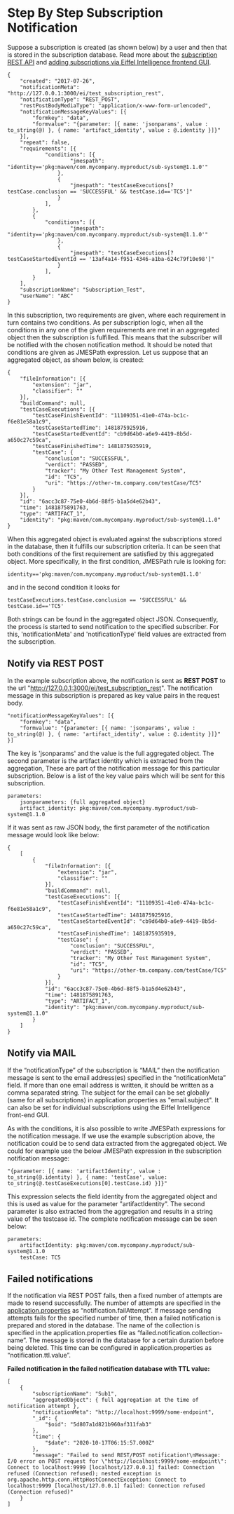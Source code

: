 # Step By Step Subscription Notification

Suppose a subscription is created (as shown below) by a user and then that is
stored in the subscription database. Read more about the [subscription REST API](https://github.com/eiffel-community/eiffel-intelligence/blob/master/wiki/markdown/subscription-API.md)
and [adding subscriptions via Eiffel Intelligence frontend GUI](https://github.com/eiffel-community/eiffel-intelligence-frontend/blob/master/wiki/markdown/add-subscription.md).

    {
        "created": "2017-07-26",
        "notificationMeta": "http://127.0.0.1:3000/ei/test_subscription_rest",
        "notificationType": "REST_POST",
        "restPostBodyMediaType": "application/x-www-form-urlencoded",
        "notificationMessageKeyValues": [{
            "formkey": "data",
            "formvalue": "{parameter: [{ name: 'jsonparams', value : to_string(@) }, { name: 'artifact_identity', value : @.identity }]}"
        }],
        "repeat": false,
        "requirements": [{
                "conditions": [{
                        "jmespath": "identity=='pkg:maven/com.mycompany.myproduct/sub-system@1.1.0'"
                    },
                    {
                        "jmespath": "testCaseExecutions[?testCase.conclusion == 'SUCCESSFUL' && testCase.id=='TC5']"
                    }
                ],
            },
            {
                "conditions": [{
                        "jmespath": "identity=='pkg:maven/com.mycompany.myproduct/sub-system@1.1.0'"
                    },
                    {
                        "jmespath": "testCaseExecutions[?testCaseStartedEventId == '13af4a14-f951-4346-a1ba-624c79f10e98']"
                    }
                ],
            }
        ],
        "subscriptionName": "Subscription_Test",
        "userName": "ABC"
    }

In this subscription, two requirements are given, where each requirement in turn
contains two conditions. As per subscription logic, when all the conditions in
any one of the given requirements are met in an aggregated object then the
subscription is fulfilled. This means that the subscriber will be notified
with the chosen notification method. It should be noted that conditions are given
as JMESPath expression. Let us suppose that an aggregated object, as shown below,
is created:

    {
        "fileInformation": [{
            "extension": "jar",
            "classifier": ""
        }],
        "buildCommand": null,
        "testCaseExecutions": [{
            "testCaseFinishEventId": "11109351-41e0-474a-bc1c-f6e81e58a1c9",
            "testCaseStartedTime": 1481875925916,
            "testCaseStartedEventId": "cb9d64b0-a6e9-4419-8b5d-a650c27c59ca",
            "testCaseFinishedTime": 1481875935919,
            "testCase": {
                "conclusion": "SUCCESSFUL",
                "verdict": "PASSED",
                "tracker": "My Other Test Management System",
                "id": "TC5",
                "uri": "https://other-tm.company.com/testCase/TC5"
            }
        }],
        "id": "6acc3c87-75e0-4b6d-88f5-b1a5d4e62b43",
        "time": 1481875891763,
        "type": "ARTIFACT_1",
        "identity": "pkg:maven/com.mycompany.myproduct/sub-system@1.1.0"
    }

When this aggregated object is evaluated against the subscriptions stored in
the database, then it fulfills our subscription criteria. It can be seen 
that both conditions of the first requirement are satisfied by this aggregated 
object. More specifically, in the first condition, JMESPath rule is looking for:

    identity=='pkg:maven/com.mycompany.myproduct/sub-system@1.1.0'

and in the second condition it looks for

    testCaseExecutions.testCase.conclusion == 'SUCCESSFUL' && testCase.id=='TC5'

Both strings can be found in the aggregated object JSON. Consequently, the process
is started to send notification to the specified subscriber. For this, 
'notificationMeta' and 'notificationType' field values are extracted from 
the subscription.

## Notify via REST POST
In the example subscription above, the notification is sent as **REST POST** 
to the url "http://127.0.0.1:3000/ei/test_subscription_rest". The notification 
message in this subscription is prepared as key value pairs in the request body.

    "notificationMessageKeyValues": [{
        "formkey": "data",
        "formvalue": "{parameter: [{ name: 'jsonparams', value : to_string(@) }, { name: 'artifact_identity', value : @.identity }]}"
    }]

The key is 'jsonparams' and the value is the full aggregated object. The 
second parameter is the artifact identity which is extracted from the 
aggregation, These are part of the notification message for this particular 
subscription. Below is a list of the key value pairs which will be sent 
for this subscription.

    parameters:
        jsonparameters: {full aggregated object}
        artifact_identity: pkg:maven/com.mycompany.myproduct/sub-system@1.1.0

If it was sent as raw JSON body, the first parameter of the notification 
message would look like below:

    {
        [
            {
                "fileInformation": [{
                    "extension": "jar",
                    "classifier": ""
                }],
                "buildCommand": null,
                "testCaseExecutions": [{
                    "testCaseFinishEventId": "11109351-41e0-474a-bc1c-f6e81e58a1c9",
                    "testCaseStartedTime": 1481875925916,
                    "testCaseStartedEventId": "cb9d64b0-a6e9-4419-8b5d-a650c27c59ca",
                    "testCaseFinishedTime": 1481875935919,
                    "testCase": {
                        "conclusion": "SUCCESSFUL",
                        "verdict": "PASSED",
                        "tracker": "My Other Test Management System",
                        "id": "TC5",
                        "uri": "https://other-tm.company.com/testCase/TC5"
                    }
                }],
                "id": "6acc3c87-75e0-4b6d-88f5-b1a5d4e62b43",
                "time": 1481875891763,
                "type": "ARTIFACT_1",
                "identity": "pkg:maven/com.mycompany.myproduct/sub-system@1.1.0"
            }
        ]
    }


## Notify via MAIL
If the “notificationType” of the subscription is “MAIL” then the notification
message is sent to the email address(es) specified in the “notificationMeta”
field. If more than one email address is written, it should be written as a
comma separated string. The subject for the email can be set globally (same
for all subscriptions) in application.properties as "email.subject". It can
also be set for individual subscriptions using the Eiffel Intelligence front-end GUI.

As with the conditions, it is also possible to write JMESPath expressions
for the notification message. If we use the example subscription above, the
notification could be to send data extracted from the aggregated object. 
We could for example use the below JMESPath expression in the subscription 
notification message:

    "{parameter: [{ name: 'artifactIdentity', value : to_string(@.identity) }, { name: 'testCase', value: to_string(@.testCaseExecutions[0].testCase.id) }]}"

This expression selects the field identity from the aggregated object
and this is used as value for the parameter "artifactIdentity". The second 
parameter is also extracted from the aggregation and results in a string 
value of the testcase id. The complete notification message can be seen below:

    parameters:
        artifactIdentity: pkg:maven/com.mycompany.myproduct/sub-system@1.1.0
        testCase: TC5

## Failed notifications

If the notification via REST POST fails, then a fixed number of attempts are
made to resend successfully. The number of attempts are specified in the
[application.properties](https://github.com/eiffel-community/eiffel-intelligence/blob/master/src/main/resources/application.properties)
as “notification.failAttempt”. If message sending attempts fails for the
specified number of time, then a failed notification is prepared and stored in 
the database. The name of the collection is specified in the application.properties
file as “failed.notification.collection-name”. The message is stored in the 
database for a certain duration before being deleted. This time can be 
configured in application.properties as “notification.ttl.value”.

**Failed notification in the failed notification database with TTL value:**

    [
        {
            "subscriptionName": "Sub1",
            "aggregatedObject": { full aggregation at the time of notification attempt },
            "notificationMeta": "http://localhost:9999/some-endpoint",
            "_id": {
                "$oid": "5d807a1d821b960af311fab3"
            },
            "time": {
                "$date": "2020-10-17T06:15:57.000Z"
            },
            "message": "Failed to send REST/POST notification!\nMessage: I/O error on POST request for \"http://localhost:9999/some-endpoint\": Connect to localhost:9999 [localhost/127.0.0.1] failed: Connection refused (Connection refused); nested exception is org.apache.http.conn.HttpHostConnectException: Connect to localhost:9999 [localhost/127.0.0.1] failed: Connection refused (Connection refused)"
        }
    ]
